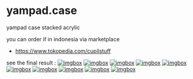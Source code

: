 # yampad.case

yampad case stacked acrylic

you can order if in indonesia via marketplace

- https://www.tokopedia.com/cupilstuff

see the final result :
<a href="https://imgbox.com/V3dWndic" target="_blank"><img src="https://thumbs2.imgbox.com/05/a4/V3dWndic_t.jpg" alt="imgbox"/></a>
<a href="https://imgbox.com/MbHiS8bh" target="_blank"><img src="https://thumbs2.imgbox.com/7e/77/MbHiS8bh_t.jpg" alt="imgbox"/></a>
<a href="https://imgbox.com/fyJGeTPJ" target="_blank"><img src="https://thumbs2.imgbox.com/77/e2/fyJGeTPJ_t.jpg" alt="imgbox"/></a>
<a href="https://imgbox.com/hkWEpACe" target="_blank"><img src="https://thumbs2.imgbox.com/80/c7/hkWEpACe_t.jpg" alt="imgbox"/></a>
<a href="https://imgbox.com/qXSI4vV4" target="_blank"><img src="https://thumbs2.imgbox.com/84/35/qXSI4vV4_t.jpg" alt="imgbox"/></a>
<a href="https://imgbox.com/zFmLtpEN" target="_blank"><img src="https://thumbs2.imgbox.com/97/c4/zFmLtpEN_t.jpg" alt="imgbox"/></a>
<a href="https://imgbox.com/hbepmlvA" target="_blank"><img src="https://thumbs2.imgbox.com/bc/b3/hbepmlvA_t.jpg" alt="imgbox"/></a>
<a href="https://imgbox.com/9cvw4Scz" target="_blank"><img src="https://thumbs2.imgbox.com/76/58/9cvw4Scz_t.jpg" alt="imgbox"/></a>
<a href="https://imgbox.com/Owggf7CR" target="_blank"><img src="https://thumbs2.imgbox.com/72/54/Owggf7CR_t.jpg" alt="imgbox"/></a>
<a href="https://imgbox.com/wrk7zp6d" target="_blank"><img src="https://thumbs2.imgbox.com/df/ad/wrk7zp6d_t.jpg" alt="imgbox"/></a>
